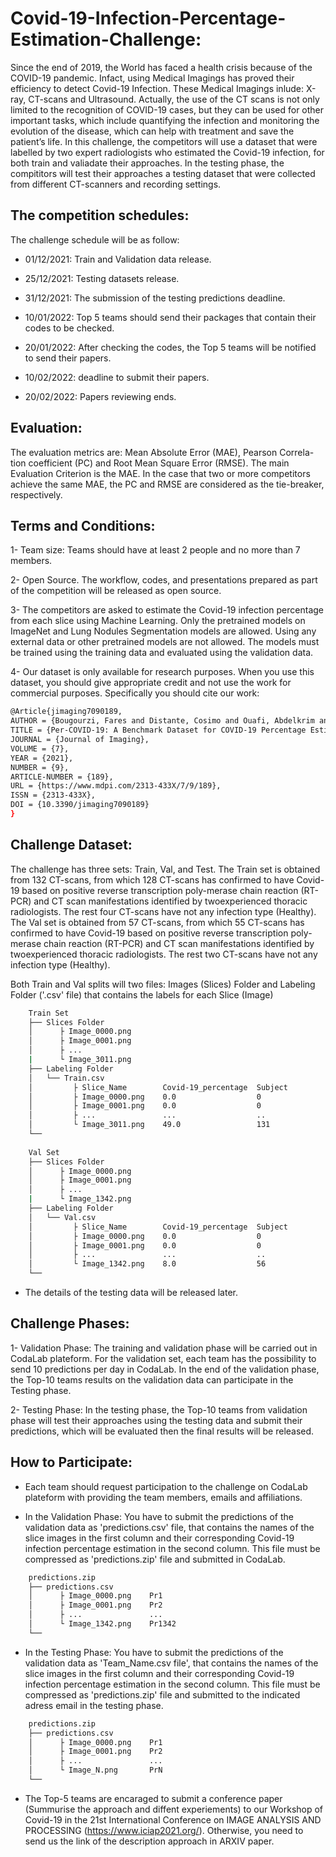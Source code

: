 # Covid-19-Infection-Percentage-Estimation-Challenge:

Since the end of 2019, the World has faced a health crisis because of the COVID-19 pandemic. Infact, using Medical Imagings has proved their efficiency to detect Covid-19 Infection. These Medical Imagings inlude: X-ray, CT-scans and Ultrasound. Actually, the use of the CT scans is not only limited to the recognition of COVID-19 cases, but they can be used for other important tasks, which include quantifying the infection and monitoring the evolution of the disease, which can help with treatment and save the patient’s life. 
In this challenge, the competitors will use a dataset that were labelled by two expert radiologists who estimated the Covid-19 infection, for both train and valiadate their approaches. In  the  testing  phase,  the compititors  will  test  their  approaches a testing dataset that were collected from different CT-scanners and recording settings. 

<!-- where the Covid-19 infection percentage were estimated after segmenting the Covid-19 infection and Lungs mask. -->

## The competition schedules:
The challenge schedule will be as follow:

* 01/12/2021:  Train and Validation data release. 

* 25/12/2021:  Testing datasets release.

* 31/12/2021:  The submission of the testing predictions deadline.
 
* 10/01/2022:  Top 5 teams should send their packages that contain their codes to be checked.
 
* 20/01/2022:  After checking the codes, the Top 5 teams will be notified to send their papers.
 
* 10/02/2022:  deadline to submit their papers.
 
* 20/02/2022:  Papers reviewing ends.

## Evaluation:

The evaluation metrics are:  Mean Absolute Error (MAE), Pearson Correla-tion coefficient (PC) and Root Mean Square Error (RMSE). The main Evaluation Criterion is the MAE. In the case that two or more competitors achieve the same MAE, the PC and RMSE are considered as the tie-breaker, respectively. 

## Terms and Conditions:

1- Team size: Teams should have at least 2 people and no more than 7 members.

2- Open Source. The workflow, codes, and presentations prepared as part of the competition will be released as open source.

3- The  competitors  are  asked  to  estimate  the  Covid-19  infection  percentage from each slice using Machine Learning.  Only the pretrained models on ImageNet and Lung Nodules Segmentation models are allowed. Using any external data or other pretrained models are not allowed.  The models must be trained using the training data and evaluated using the validation data.

4- Our dataset is only available for research purposes. When you use this dataset, you should give appropriate credit and not use the work for commercial purposes.
Specifically you should cite our work:
```bash
@Article{jimaging7090189,
AUTHOR = {Bougourzi, Fares and Distante, Cosimo and Ouafi, Abdelkrim and Dornaika, Fadi and Hadid, Abdenour and Taleb-Ahmed, Abdelmalik},
TITLE = {Per-COVID-19: A Benchmark Dataset for COVID-19 Percentage Estimation from CT-Scans},
JOURNAL = {Journal of Imaging},
VOLUME = {7},
YEAR = {2021},
NUMBER = {9},
ARTICLE-NUMBER = {189},
URL = {https://www.mdpi.com/2313-433X/7/9/189},
ISSN = {2313-433X},
DOI = {10.3390/jimaging7090189}
}
```

## Challenge Dataset:

The challenge has three sets: Train, Val, and Test. The Train set is obtained from 132 CT-scans, from which 128 CT-scans has confirmed to have Covid-19 based on positive reverse transcription poly-merase chain reaction (RT-PCR) and CT scan manifestations identified by twoexperienced thoracic radiologists. The rest four CT-scans have not any infection type (Healthy). The Val set is obtained from 57 CT-scans, from which 55 CT-scans has confirmed to have Covid-19 based on positive reverse transcription poly-merase chain reaction (RT-PCR) and CT scan manifestations identified by twoexperienced thoracic radiologists. The rest  two CT-scans have not any infection type (Healthy). 

Both Train and Val splits will two files: Images (Slices) Folder and Labeling Folder ('.csv' file) that contains the labels for each Slice (Image)
```bash
    Train Set
    ├── Slices Folder 
    │      ├ Image_0000.png
    │      ├ Image_0001.png
    │      ├ ...
    |      └ Image_3011.png
    ├── Labeling Folder
    │   └── Train.csv
    │         ├ Slice_Name        Covid-19_percentage  Subject    
    │         ├ Image_0000.png    0.0                  0
    │         ├ Image_0001.png    0.0                  0
    │         ├ ...               ...                  ..
    │         └ Image_3011.png    49.0	               131
    └── 
    
    Val Set
    ├── Slices Folder 
    │      ├ Image_0000.png
    │      ├ Image_0001.png
    │      ├ ...
    |      └ Image_1342.png
    ├── Labeling Folder
    │   └── Val.csv
    │         ├ Slice_Name        Covid-19_percentage  Subject    
    │         ├ Image_0000.png    0.0                  0
    │         ├ Image_0001.png    0.0                  0
    │         ├ ...               ...                  ..
    │         └ Image_1342.png    8.0	               56
    └──     

```

- The details of the testing data will be released later.


## Challenge Phases:

1- Validation Phase: The training and validation phase will be carried out in CodaLab plateform. For the validation set, each team has the possibility to send 10 predictions per day in CodaLab.
In the end of the validation phase, the Top-10 teams results on the validation data can participate in the Testing phase.

2- Testing Phase: In the testing phase, the Top-10 teams from validation phase will test their approaches using the testing data and submit their predictions, which will be evaluated then the final results will be released.


## How to Participate:

- Each team should request participation to the challenge on CodaLab plateform with providing the team members, emails and affiliations.

- In the Validation Phase: You have to submit the predictions of the validation data as 'predictions.csv' file, that contains the names of the slice images in the first column and their corresponding Covid-19 infection percentage estimation in the second column.  This file must be compressed as 'predictions.zip' file and submitted in CodaLab. 

```bash
    predictions.zip
    ├── predictions.csv
    │      ├ Image_0000.png    Pr1            
    │      ├ Image_0001.png    Pr2             
    │      ├ ...               ...              
    │      └ Image_1342.png    Pr1342	        
    └──   
 ```   
 - In the Testing Phase: You have to submit the predictions of the validation data as 'Team_Name.csv file', that contains the names of the slice images in the first column and their corresponding Covid-19 infection percentage estimation in the second column.  This file must be compressed as 'predictions.zip' file and submitted to the indicated adress email in the testing phase.
```bash
    predictions.zip
    ├── predictions.csv
    │      ├ Image_0000.png    Pr1            
    │      ├ Image_0001.png    Pr2             
    │      ├ ...               ...              
    │      └ Image_N.png       PrN        
    └──   
 ```   
 
 - The Top-5 teams are encaraged to submit a conference paper (Summurise the approach and diffent experiements) to our Workshop of Covid-19 in the 21st International Conference on IMAGE ANALYSIS AND PROCESSING (https://www.iciap2021.org/). Otherwise, you need to send us the link of the description approach in ARXIV paper.
 

